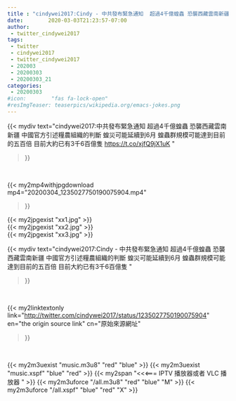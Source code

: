 ```yaml
---
title : "cindywei2017:Cindy - 中共發布緊急通知  超過4千億蝗蟲 恐襲西藏雲南新疆  中國官方引述糧農組織的判斷 蝗災可能延續到6月 蝗蟲群規模可能達到目前的五百倍 目前大約已有3千6百億隻 "
date:        2020-03-03T21:23:57-07:00
author:
 - twitter_cindywei2017
tags:
 - twitter
 - cindywei2017
 - twitter_cindywei2017
 - 202003
 - 20200303
 - 20200303_21
categories:
 - 20200303
#icon:        "fas fa-lock-open"
#resImgTeaser: teaserpics/wikipedia.org/emacs-jokes.png
---
```


{{< mydiv text="cindywei2017:中共發布緊急通知  超過4千億蝗蟲 恐襲西藏雲南新疆  中國官方引述糧農組織的判斷 蝗災可能延續到6月 蝗蟲群規模可能達到目前的五百倍 目前大約已有3千6百億隻 https://t.co/xjfQ9jX1uK "
>}}
<br>


{{< my2mp4withjpgdownload mp4="20200304_1235027750190075904.mp4"
>}}

{{< my2jpgexist "xx1.jpg" >}}<br>
{{< my2jpgexist "xx2.jpg" >}}<br>
{{< my2jpgexist "xx3.jpg" >}}<br>



{{< mydiv text="cindywei2017:Cindy - 中共發布緊急通知  超過4千億蝗蟲 恐襲西藏雲南新疆  中國官方引述糧農組織的判斷 蝗災可能延續到6月 蝗蟲群規模可能達到目前的五百倍 目前大約已有3千6百億隻 "
>}}
<br>

{{< my2linktextonly link="http://twitter.com/cindywei2017/status/1235027750190075904"
en="the origin source link" cn="原始來源網址"
>}}


<br>

{{< my2m3uexist "music.m3u8" "red"  "blue" >}} {{< my2m3uexist "music.xspf" "blue" "red"  >}} {{< my2span "<<<=== IPTV 播放器或者 VLC 播放器 " >}} {{< my2m3uforce "/all.m3u8" "red"  "blue" "M" >}} {{< my2m3uforce "/all.xspf" "blue" "red"  "X" >}} 
